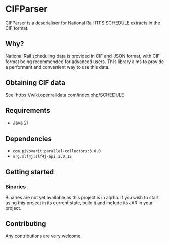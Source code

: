 # CIFParser

CIFParser is a deserialiser for National Rail ITPS SCHEDULE extracts in the CIF format.

## Why?

National Rail scheduling data is provided in CIF and JSON format, with CIF format being recommended
for advanced users. This library aims to provide a performant and convenient way to use this data.

## Obtaining CIF data

See: https://wiki.openraildata.com/index.php/SCHEDULE

## Requirements

* Java 21

## Dependencies

* `com.pivovarit:parallel-collectors:3.0.0`
* `org.slf4j:slf4j-api:2.0.12`

## Getting started
### Binaries
Binaries are not yet available as this project is in alpha. If you wish to start using this project in its current state, build it and include its JAR in your project.

## Contributing
Any contributions are very welcome.